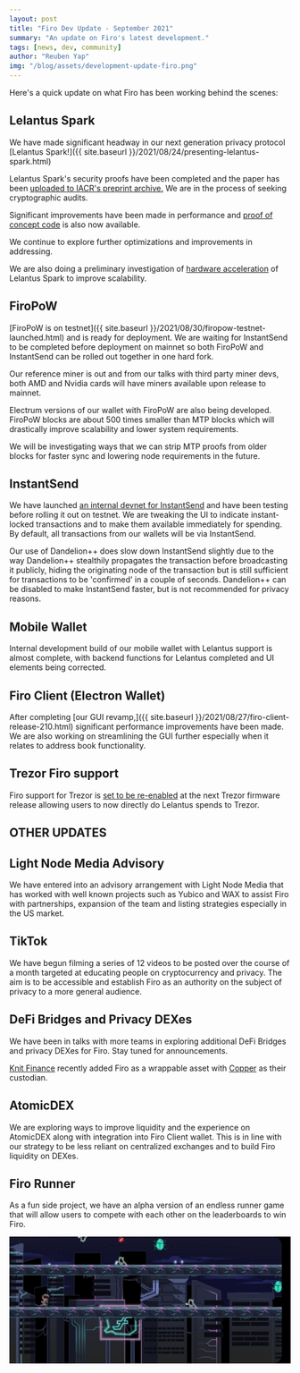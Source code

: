 ```yaml
---
layout: post
title: "Firo Dev Update - September 2021"
summary: "An update on Firo's latest development."
tags: [news, dev, community]
author: "Reuben Yap"
img: "/blog/assets/development-update-firo.png"
---
```

Here's a quick update on what Firo has been working behind the scenes:

## Lelantus Spark

We have made significant headway in our next generation privacy protocol [Lelantus Spark!]({{ site.baseurl }}/2021/08/24/presenting-lelantus-spark.html)

Lelantus Spark's security proofs have been completed and the paper has been [uploaded to IACR's preprint archive.](https://eprint.iacr.org/2021/1173.pdf) We are in the process of seeking cryptographic audits.

Significant improvements have been made in performance and [proof of concept code](https://github.com/firoorg/spark) is also now available.

We continue to explore further optimizations and improvements in addressing.

We are also doing a preliminary investigation of [hardware acceleration](https://en.wikipedia.org/wiki/Hardware_acceleration) of Lelantus Spark to improve scalability.

## FiroPoW

[FiroPoW is on testnet]({{ site.baseurl }}/2021/08/30/firopow-testnet-launched.html) and is ready for deployment. We are waiting for InstantSend to be completed before deployment on mainnet so both FiroPoW and InstantSend can be rolled out together in one hard fork.

Our reference miner is out and from our talks with third party miner devs, both AMD and Nvidia cards will have miners available upon release to mainnet.

Electrum versions of our wallet with FiroPoW are also being developed. FiroPoW blocks are about 500 times smaller than MTP blocks which will drastically improve scalability and lower system requirements.

We will be investigating ways that we can strip MTP proofs from older blocks for faster sync and lowering node requirements in the future.

## InstantSend

We have launched [an internal devnet for InstantSend](https://github.com/firoorg/firo/tree/devnet) and have been testing before rolling it  out on testnet. We are tweaking the UI to indicate instant-locked transactions and to make them available immediately for spending. By default, all transactions from our wallets will be via InstantSend.

Our use of Dandelion++ does slow down InstantSend slightly due to the way Dandelion++ stealthily propagates the transaction before broadcasting it publicly, hiding the originating node of the transaction but is still sufficient for transactions to be 'confirmed' in a couple of seconds. Dandelion++ can be disabled to make InstantSend faster, but is not recommended for privacy reasons.

## Mobile Wallet

Internal development build of our mobile wallet with Lelantus support is almost complete, with backend functions for Lelantus completed and UI elements being corrected.

## Firo Client (Electron Wallet)

After completing [our GUI revamp,]({{ site.baseurl }}/2021/08/27/firo-client-release-210.html) significant performance improvements have been made. We are also working on streamlining the GUI further especially when it relates to address book functionality.

## Trezor Firo support

Firo support for Trezor is [set to be re-enabled](https://github.com/trezor/trezor-firmware/issues/1767) at the next Trezor firmware release allowing users to now directly do Lelantus spends to Trezor.  

## OTHER UPDATES

## Light Node Media Advisory

We have entered into an advisory arrangement with Light Node Media that has worked with well known projects such as Yubico and WAX to assist Firo with partnerships, expansion of the team and listing strategies especially in the US market.

## TikTok 

We have begun filming a series of 12 videos to be posted over the course of a month targeted at educating people on cryptocurrency and privacy. The aim is to be accessible and establish Firo as an authority on the subject of privacy to a more general audience.

## DeFi Bridges and Privacy DEXes

We have been in talks with more teams in exploring additional DeFi Bridges and privacy DEXes for Firo. Stay tuned for announcements.

[Knit Finance](https://knitfinance.medium.com/knit-finance-will-integrate-firo-to-enable-cross-chain-interoperability-a74d06c2e372) recently added Firo as a wrappable asset with [Copper](https://copper.co/) as their custodian.

## AtomicDEX

We are exploring ways to improve liquidity and the experience on AtomicDEX along with integration into Firo Client wallet. This is in line with our strategy to be less reliant on centralized exchanges and to build Firo liquidity on DEXes.

## Firo Runner

As a fun side project, we have an alpha version of an endless runner game that will allow users to compete with each other on the leaderboards to win Firo.

![](/blog/assets/firo-runner.jpg)
